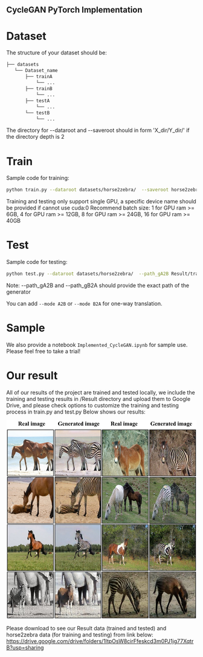 ## CycleGAN PyTorch Implementation
# Dataset
The structure of your dataset should be:
```
├── datasets
   └── Dataset_name
       ├── trainA
           └── ...
       ├── trainB
           └── ...
       ├── testA
           └── ...
       └── testB
           └── ...
```
The directory for --dataroot and --saveroot should in form 'X_dir/Y_dir/' if the directory depth is 2

# Train
Sample code for training:
```Bash
python train.py --dataroot datasets/horse2zebra/  --saveroot horse2zebra/output/ --device cuda:0 --batch_size 8

```
Training and testing only support single GPU, a specific device name should be provided if cannot use cuda:0
Recommend batch size: 1 for GPU ram >= 6GB, 4 for GPU ram >= 12GB, 8 for GPU ram >= 24GB, 16 for GPU ram >= 40GB

# Test
Sample code for testing:
```Bash
python test.py --dataroot datasets/horse2zebra/  --path_gA2B Result/train/horse2zebra/output/G_AB.pth --path_gB2A Result/train/horse2zebra/output/G_BA.pth --saveroot horse2zebra/
```
Note: --path_gA2B and --path_gB2A should provide the exact path of the generator

You can add ``--mode A2B`` or ``--mode B2A`` for one-way translation.

# Sample
We also provide a notebook ```Implemented_CycleGAN.ipynb``` for sample use. Please feel free to take a trial!

# Our result
All of our results of the project are trained and tested locally, we include the training and testing results in /Result directory and upload them to Google Drive, and please check options to customize the training and testing process in train.py and test.py
Below shows our results:
<div align="center">
  <img src="./asset/resultimg_2.jpg">
</div>

Please download to see our Result data (trained and tested) and horse2zebra data (for training and testing) from link below: 
https://drive.google.com/drive/folders/1ltpOsW8cirFfeskcd3m0PJ1jg77XqtrB?usp=sharing 
